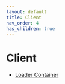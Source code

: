 ```yaml
---
layout: default
title: Client
nav_order: 4
has_children: true
---
```


# Client

- [Loader Container](loader-container/)
